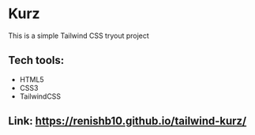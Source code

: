 # Kurz

This is a simple Tailwind CSS tryout project

## Tech tools:

- HTML5
- CSS3
- TailwindCSS

## Link: https://renishb10.github.io/tailwind-kurz/
